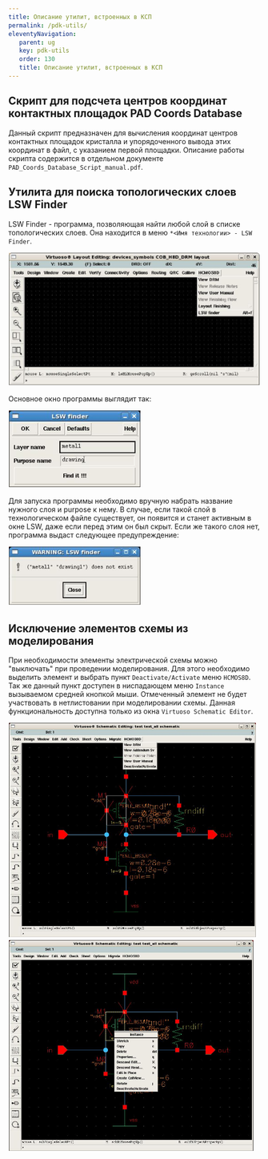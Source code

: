 ```yaml
---
title: Описание утилит, встроенных в КСП
permalink: /pdk-utils/
eleventyNavigation:
   parent: ug
   key: pdk-utils
   order: 130
   title: Описание утилит, встроенных в КСП
---
```



## Скрипт для подсчета центров координат контактных площадок PAD Coords Database

Данный скрипт предназначен для вычисления координат центров контактных площадок кристалла и упорядоченного вывода этих координат в файл, с указанием первой площадки. Описание работы скрипта содержится в отдельном документе `PAD_Coords_Database_Script_manual.pdf`.

## Утилита для поиска топологических слоев LSW Finder

LSW Finder - программа, позволяющая найти любой слой в списке топологических слоев. Она находится в меню `*<Имя технологии> - LSW Finder`.

![Изображение](/content/images/ug/13_1.png)

Основное окно программы выглядит так:

![Изображение](/content/images/ug/13_2.png)

Для запуска программы необходимо вручную набрать название нужного слоя и purpose к нему. В случае, если такой слой в технологическом файле существует, он появится и станет активным в окне LSW, даже если перед этим он был скрыт. Если же такого слоя нет, программа выдаст следующее предупреждение:

![Изображение](/content/images/ug/13_3.png)

## Исключение элементов схемы из моделирования

При необходимости элементы электрической схемы можно "выключать" при проведении моделирования. Для этого необходимо выделить элемент и выбрать пункт `Deactivate/Activate` меню `HCMOS8D`. Так же данный пункт доступен в ниспадающем меню `Instance` вызываемом средней кнопкой мыши. Отмеченный элемент не будет участвовать в нетлистовании при моделировании схемы. Данная функциональность доступна только из окна `Virtuoso Schematic Editor`.

![Изображение](/content/images/ug/13_4.png)
![Изображение](/content/images/ug/13_4_1.png)
